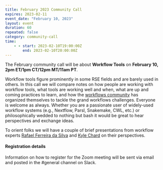 ```yaml
---
title: February 2023 Community Call
expires: 2023-02-11
event_date: "February 10, 2023"
layout: event
duration: 60
repeated: false
category: community-call
time:
    - - start: 2023-02-10T19:00:00Z
        end: 2023-02-10T20:00:00Z
---
```


The February community call will be about **Workflow Tools** on **February 10, 2pm ET/1pm CT/12pm MT/11am PT**.

Workflow tools figure prominently in some RSE fields and are barely used in others. In this call we will compare notes on how people are working with workflow tools, what tools are working well and when, what are up and coming practices to learn, and how the [workflows community](https://workflows.community) has organized themselves to tackle the grand workflows challenges. Everyone is welcome as always. Whether you are a passionate user of widely-used workflow systems (e.g., Nextflow, Parsl, Snakemake, CWL, etc.) or philosophically wedded to nothing but bash it would be great to hear perspectives and exchange ideas. 

To orient folks we will have a couple of brief presentations from workflow experts [Rafael Ferreira da Silva](https://rafaelsilva.com/) and [Kyle Chard](https://kylechard.com/) on their perspectives. 



#### Registration details
Information on how to register for the Zoom meeting will be sent via email
and posted in the #general channel on Slack.
